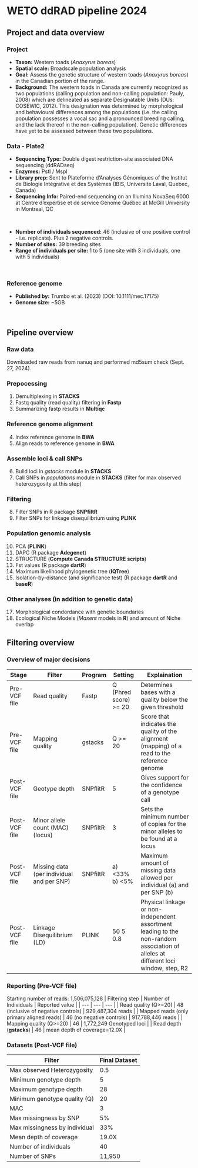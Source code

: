# WETO ddRAD pipeline 2024
## Project and data overview
### Project
- **Taxon:** Western toads (*Anaxyrus boreas*)
- **Spatial scale:** Broadscale population analysis
- **Goal:** Assess the genetic structure of western toads (*Anaxyrus boreas*) in the Canadian portion of the range.
- **Background:** The western toads in Canada are currently recognized as two populations (calling population and non-calling population: Pauly, 2008) which are delineated as separate Designatable Units (DUs: COSEWIC, 2012). This designation was determined by morphological and behavioural differences among the populations (i.e. the calling population possesses a vocal sac and a pronounced breeding calling, and the lack thereof in the non-calling population). Genetic differences have yet to be assessed between these two populations.

### Data - Plate2
- **Sequencing Type:** Double digest restriction-site associated DNA sequencing (ddRADseq)
- **Enzymes:** PstI / MspI
- **Library prep:** Sent to Plateforme d’Analyses Génomiques of the Institut de Biologie Intégrative et des Systèmes (IBIS, Universite ́Laval, Quebec, Canada)
- **Sequencing Info:** Paired-end sequencing on an Illumina NovaSeq 6000 at Centre d’expertise et de service Génome Québec at McGill University in Montreal, QC
<br>

- **Number of individuals sequenced:** 46 (inclusive of one positive control - i.e. replicate). Plus 2 negative controls.
- **Number of sites:** 39 breeding sites
- **Range of individuals per site:** 1 to 5 (one site with 3 individuals, one with 5 individuals)
<br>

### Reference genome
- **Published by:** Trumbo et al. (2023) (DOI: 10.1111/mec.17175)
- **Genome size:** ~5GB
<br>

## Pipeline overview
### Raw data
Downloaded raw reads from nanuq and performed md5sum check (Sept. 27, 2024).
<br>

### Prepocessing
1. Demultiplexing in **STACKS**
2. Fastq quality (read quality) filtering in **Fastp**
3. Summarizing fastp results in **Multiqc**

### Reference genome alignment
4. Index reference genome in **BWA**
5. Align reads to reference genome in **BWA**

### Assemble loci & call SNPs
6. Build loci in *gstacks* module in **STACKS**
7. Call SNPs in *populations* module in **STACKS** (filter for max observed heterozygosity at this step)

### Filtering 
8. Filter SNPs in R package **SNPfiltR**
9. Filter SNPs for linkage disequilibrium using **PLINK**

### Population genomic analysis
10. PCA (**PLINK**)
11. DAPC (R package **Adegenet**)
12. STRUCTURE (**Compute Canada STRUCTURE scripts**)
13. Fst values (R package **dartR**)
14. Maximum likelihood phylogenetic tree (**IQTree**)  
15. Isolation-by-distance (and significance test) (R package **dartR** and **baseR**)

### Other analyses (in addition to genetic data)
17. Morphological condordance with genetic boundaries
18. Ecological Niche Models (*Maxent* models in **R**) and amount of Niche overlap
  

## Filtering overview
### Overview of major decisions
| Stage | Filter | Program | Setting | Explaination |
| --- | --- | --- | --- | --- |
| Pre-VCF file | Read quality | Fastp | Q (Phred score) >= 20 | Determines bases with a quality below the given threshold |
| Pre-VCF file | Mapping quality | gstacks | Q >= 20 | Score that indicates the quality of the alignment (mapping) of a read to the reference genome |
| Post-VCF file | Geotype depth | SNPflitR | 5 | Gives support for the confidence of a genotype call  |
| Post-VCF file | Minor allele count (MAC) (locus) | SNPfiltR | 3 | Sets the minimum number of copies for the minor alleles to be found at a locus |
| Post-VCF file | Missing data (per individual and per SNP) | SNPfiltR | a) <33% <br> b) <5% | Maximum amount of missing data allowed per individual (a) and per SNP (b) |
| Post-VCF file | Linkage Disequilibrium (LD) | PLINK | 50 5 0.8 | Physical linkage or non-independent assortment leading to the non-random association of alleles at different loci <br> window, step, R2 |  

### Reporting (Pre-VCF file)
Starting number of reads: 1,506,075,128
| Filtering step | Number of Individuals | Reported value |
| --- | --- | --- |
| Read quality (Q>=20) | 48 (inclusive of negative controls) | 929,487,304 reads |
| Mapped reads (only primary aligned reads) | 46 (no negative controls) | 917,788,446 reads |
| Mapping quality (Q>=20) | 46 | 1,772,249 Genotyped loci |
| Read depth (**gstacks**) | 46 | mean depth of coverage=12.0X |

### Datasets (Post-VCF file)
| Filter | Final Dataset |
| --- | --- |
| Max observed Heterozygosity| 0.5 |
| Minimum genotype depth | 5 |
| Maximum genotype depth | 28 |
| Minimum genotype quality (Q) | 20 |
| MAC | 3 |
| Max missingness by SNP | 5% |
| Max missingness by individual | 33% |
| Mean depth of coverage | 19.0X |
| Number of individuals | 40 |
| Number of SNPs | 11,950 |

